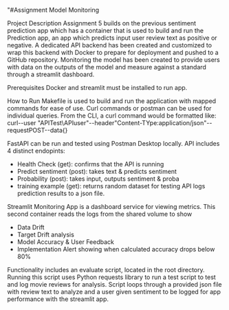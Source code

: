 "#Assignment Model Monitoring

Project Description
Assignment 5 builds on the previous sentiment prediction app which has a container that is used to build and run the Prediction app, an app which predicts input user review text as positive
or negative. A dedicated API backend has been created and customized to wrap this backend with Docker to prepare for 
deployment and pushed to a GitHub repository. Monitoring the model has been created to provide users with data on the
outputs of the model and measure against a standard through a streamlit dashboard.

Prerequisites
Docker and streamlit must be installed to run app.

How to Run
Makefile is used to build and run the application with mapped commands for ease of use.
Curl commands or postman can be used for individual queries.
From the CLI, a curl command would be formatted like:
curl--user "APITest\APIuser"--header"Content-TYpe:application/json"--requestPOST--data{}

FastAPI can be run and tested using Postman Desktop locally. 
API includes 4 distinct endopints:
- Health Check (get): confirms that the API is running
- Predict sentiment (post): takes text & predicts sentiment
- Probability (post): takes input, outputs sentiment & proba
- training example (get): returns random dataset for testing
API logs prediction results to a json file.

Streamlit Monitoring App is a dashboard service for viewing metrics.
This second container reads the logs from the shared volume to show
- Data Drift
- Target Drift analysis
- Model Accuracy & User Feedback
- Implementation Alert showing when calculated accuracy drops below 80%

Functionality includes an evaluate script, located in the root directory.
Running this script uses Python requests library to run a test script to test and log 
movie reviews for analysis. Script loops through a provided json file with review text to analyze and
a user given sentiment to be logged for app performance with the streamlit app.

